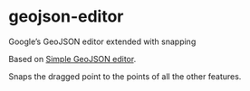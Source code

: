 # geojson-editor
Googleʼs GeoJSON editor extended with snapping

Based on [Simple GeoJSON editor](https://google-developers.appspot.com/maps/documentation/utils/geojson/).

Snaps the dragged point to the points of all the other features.
